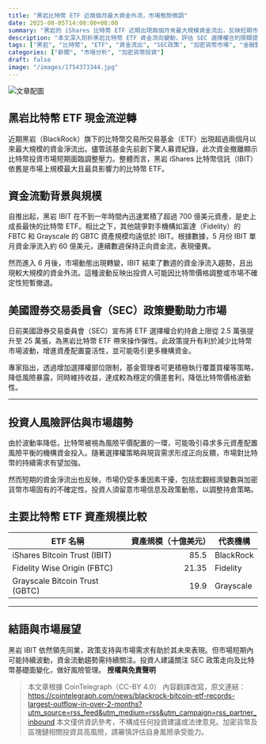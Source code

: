 ```yaml
---
title: "黑岩比特幣 ETF 近兩個月最大資金外流，市場態勢微調"
date: 2025-08-05T14:00:00+08:00
summary: "黑岩的 iShares 比特幣 ETF 近期出現兩個月來最大規模資金流出，反映短期市場調整。美國 SEC 調升選擇權合約上限，有助穩定市場並鞏固黑岩 ETF 領先地位。"
description: "本文深入剖析黑岩比特幣 ETF 資金流向變動，評估 SEC 選擇權合約限額提高對 ETF 操作與比特幣波動性的影響，並比較其他主要比特幣 ETF 的規模與競爭態勢，提供投資人最新市場洞察。"
tags: ["黑岩", "比特幣", "ETF", "資金流出", "SEC政策", "加密貨幣市場", "金融監管"]
categories: ["新聞", "市場分析", "加密貨幣投資"]
draft: false
image: "/images/1754373344.jpg"
---
```


![文章配圖](/images/1754373344.jpg)

## 黑岩比特幣 ETF 現金流逆轉

近期黑岩（BlackRock）旗下的比特幣交易所交易基金（ETF）出現超過兩個月以來最大規模的資金淨流出。儘管該基金先前創下驚人募資紀錄，此次資金撤離顯示比特幣投資市場短期面臨調整壓力。整體而言，黑岩 iShares 比特幣信託（IBIT）依舊是市場上規模最大且最具影響力的比特幣 ETF。

## 資金流動背景與規模

自推出起，黑岩 IBIT 在不到一年時間內迅速累積了超過 700 億美元資產，是史上成長最快的比特幣 ETF。相比之下，其他競爭對手機構如富達（Fidelity）的 FBTC 和 Grayscale 的 GBTC 資產規模均遠低於 IBIT。根據數據，5 月份 IBIT 單月資金淨流入約 60 億美元，連續數週保持正向資金流，表現優異。

然而進入 6 月後，市場動態出現轉變，IBIT 結束了數週的資金淨流入趨勢，且出現較大規模的資金外流。這種波動反映出投資人可能因比特幣價格調整或市場不確定性短暫撤退。

## 美國證券交易委員會（SEC）政策變動助力市場

日前美國證券交易委員會（SEC）宣布將 ETF 選擇權合約持倉上限從 2.5 萬張提升至 25 萬張，為黑岩比特幣 ETF 帶來操作彈性。此政策提升有利於減少比特幣市場波動，增進資產配置靈活性，並可能吸引更多機構資金。

專家指出，透過增加選擇權部位限制，基金管理者可更積極執行覆蓋買權等策略，降低風險暴露，同時維持收益，達成較為穩定的價差套利，降低比特幣價格波動性。

---

## 投資人風險評估與市場趨勢

由於波動率降低，比特幣被視為風險平價配置的一環，可能吸引尋求多元資產配置風險平衡的機構資金投入。隨著選擇權策略與現貨需求形成正向反饋，市場對比特幣的持續需求有望加強。

然而短期的資金淨流出也反映，市場仍受多重因素干擾，包括宏觀經濟變數與加密貨幣市場固有的不確定性。投資人須留意市場信息及政策動態，以調整持倉策略。

## 主要比特幣 ETF 資產規模比較

| ETF 名稱                      | 資產規模（十億美元） | 代表機構     |
| --------------------------- | ----------------: | ------------ |
| iShares Bitcoin Trust (IBIT) |             85.5 | BlackRock    |
| Fidelity Wise Origin (FBTC)  |             21.35 | Fidelity     |
| Grayscale Bitcoin Trust (GBTC) |             19.9 | Grayscale    |

---

## 結語與市場展望

黑岩 IBIT 依然領先同業，政策支持與市場需求有助於其未來表現。但市場短期內可能持續波動，資金流動趨勢需持續關注。投資人建議關注 SEC 政策走向及比特幣基礎面變化，做好風險管理。
**授權與免責聲明**
> 本文章根據 CoinTelegraph（CC-BY 4.0） 內容翻譯改寫，原文連結：https://cointelegraph.com/news/blackrock-bitcoin-etf-records-largest-outflow-in-over-2-months?utm_source=rss_feed&utm_medium=rss&utm_campaign=rss_partner_inbound
> 本文僅供資訊參考，不構成任何投資建議或法律意見。加密貨幣及區塊鏈相關投資具高風險，請審慎評估自身風險承受能力。
